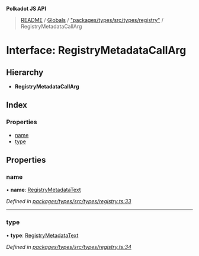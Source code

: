 **Polkadot JS API**

> [README](../README.md) / [Globals](../globals.md) / ["packages/types/src/types/registry"](../modules/_packages_types_src_types_registry_.md) / RegistryMetadataCallArg

# Interface: RegistryMetadataCallArg

## Hierarchy

* **RegistryMetadataCallArg**

## Index

### Properties

* [name](_packages_types_src_types_registry_.registrymetadatacallarg.md#name)
* [type](_packages_types_src_types_registry_.registrymetadatacallarg.md#type)

## Properties

### name

•  **name**: [RegistryMetadataText](_packages_types_src_types_registry_.registrymetadatatext.md)

*Defined in [packages/types/src/types/registry.ts:33](https://github.com/polkadot-js/api/blob/7fd45f63d/packages/types/src/types/registry.ts#L33)*

___

### type

•  **type**: [RegistryMetadataText](_packages_types_src_types_registry_.registrymetadatatext.md)

*Defined in [packages/types/src/types/registry.ts:34](https://github.com/polkadot-js/api/blob/7fd45f63d/packages/types/src/types/registry.ts#L34)*
